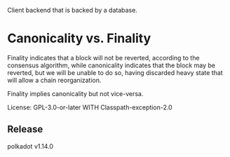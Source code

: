 Client backend that is backed by a database.

# Canonicality vs. Finality

Finality indicates that a block will not be reverted, according to the consensus algorithm,
while canonicality indicates that the block may be reverted, but we will be unable to do so,
having discarded heavy state that will allow a chain reorganization.

Finality implies canonicality but not vice-versa.

License: GPL-3.0-or-later WITH Classpath-exception-2.0


## Release

polkadot v1.14.0
